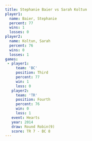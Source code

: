 ```yaml
---
title: Stephanie Baier vs Sarah Koltun
player1:                
  name: Baier, Stephanie
  percent: 77           
  wins: 1               
  losses: 0             
player2:                
  name: Koltun, Sarah   
  percent: 76           
  wins: 0               
  losses: 1             
games:
 - player1:         
     team: 'BC'     
     position: Third
     percent: 77    
     win: 1         
     loss: 0        
   player2:          
     team: 'TR'      
     position: Fourth
     percent: 76     
     win: 0          
     loss: 1         
   event: Hearts       
   year: 2014          
   draw: Round Robin(9)
   score: TR 7 - BC 8  
---
```

